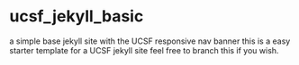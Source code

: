 # ucsf_jekyll_basic
a simple base jekyll site
with the UCSF responsive nav banner this is a easy starter template for a UCSF jekyll site
feel free to branch this if you wish.
